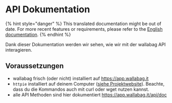 API Dokumentation
=================

{% hint style="danger" %}
This translated documentation might be out of date. For more recent features or requirements, please refer to the [English documentation](https://doc.wallabag.org/en/).
{% endhint %}

Dank dieser Dokumentation werden wir sehen, wie wir mit der wallabag API
interagieren.

Voraussetzungen
---------------

-   wallabag frisch (oder nicht) installiert auf https://app.wallabag.it
-   `httpie` installiert auf deinem Computer ([siehe
    Projektwebsite](https://github.com/jkbrzt/httpie)). Beachte, dass du
    die Kommandos auch mit curl oder wget nutzen kannst.
-   alle API Methoden sind hier dokumentiert
    https://app.wallabag.it/api/doc
